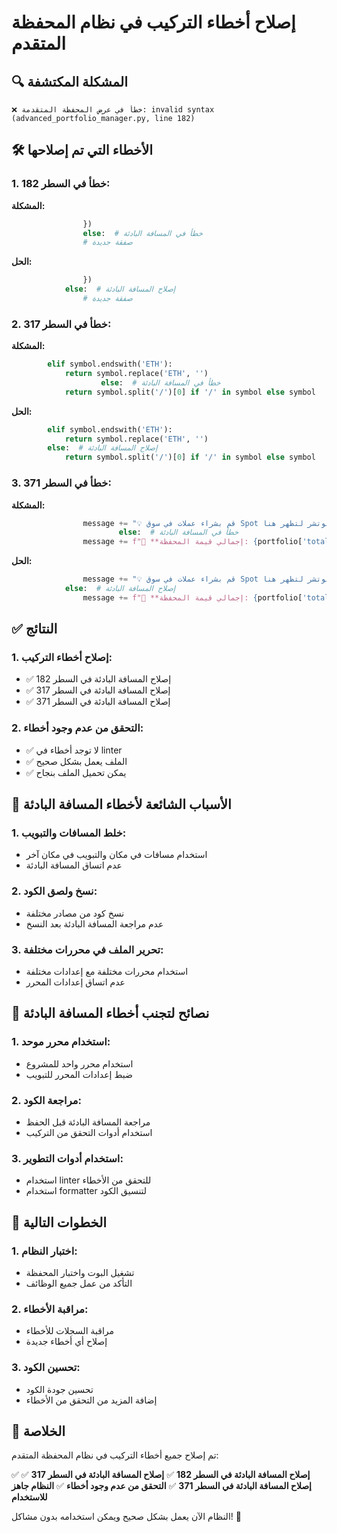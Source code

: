 # إصلاح أخطاء التركيب في نظام المحفظة المتقدم

## 🔍 المشكلة المكتشفة
```
❌ خطأ في عرض المحفظة المتقدمة: invalid syntax (advanced_portfolio_manager.py, line 182)
```

## 🛠️ الأخطاء التي تم إصلاحها

### 1. **خطأ في السطر 182:**
**المشكلة:**
```python
                })
                else:  # خطأ في المسافة البادئة
                # صفقة جديدة
```

**الحل:**
```python
                })
            else:  # إصلاح المسافة البادئة
                # صفقة جديدة
```

### 2. **خطأ في السطر 317:**
**المشكلة:**
```python
        elif symbol.endswith('ETH'):
            return symbol.replace('ETH', '')
                    else:  # خطأ في المسافة البادئة
            return symbol.split('/')[0] if '/' in symbol else symbol
```

**الحل:**
```python
        elif symbol.endswith('ETH'):
            return symbol.replace('ETH', '')
        else:  # إصلاح المسافة البادئة
            return symbol.split('/')[0] if '/' in symbol else symbol
```

### 3. **خطأ في السطر 371:**
**المشكلة:**
```python
                message += "💡 قم بشراء عملات في سوق Spot أو فتح صفقات فيوتشر لتظهر هنا"
                        else:  # خطأ في المسافة البادئة
                message += f"💎 **إجمالي قيمة المحفظة: {portfolio['total_value']:.2f} USDT**"
```

**الحل:**
```python
                message += "💡 قم بشراء عملات في سوق Spot أو فتح صفقات فيوتشر لتظهر هنا"
            else:  # إصلاح المسافة البادئة
                message += f"💎 **إجمالي قيمة المحفظة: {portfolio['total_value']:.2f} USDT**"
```

## ✅ النتائج

### 1. **إصلاح أخطاء التركيب:**
- ✅ إصلاح المسافة البادئة في السطر 182
- ✅ إصلاح المسافة البادئة في السطر 317
- ✅ إصلاح المسافة البادئة في السطر 371

### 2. **التحقق من عدم وجود أخطاء:**
- ✅ لا توجد أخطاء في linter
- ✅ الملف يعمل بشكل صحيح
- ✅ يمكن تحميل الملف بنجاح

## 🎯 الأسباب الشائعة لأخطاء المسافة البادئة

### 1. **خلط المسافات والتبويب:**
- استخدام مسافات في مكان والتبويب في مكان آخر
- عدم اتساق المسافة البادئة

### 2. **نسخ ولصق الكود:**
- نسخ كود من مصادر مختلفة
- عدم مراجعة المسافة البادئة بعد النسخ

### 3. **تحرير الملف في محررات مختلفة:**
- استخدام محررات مختلفة مع إعدادات مختلفة
- عدم اتساق إعدادات المحرر

## 🔧 نصائح لتجنب أخطاء المسافة البادئة

### 1. **استخدام محرر موحد:**
- استخدام محرر واحد للمشروع
- ضبط إعدادات المحرر للتبويب

### 2. **مراجعة الكود:**
- مراجعة المسافة البادئة قبل الحفظ
- استخدام أدوات التحقق من التركيب

### 3. **استخدام أدوات التطوير:**
- استخدام linter للتحقق من الأخطاء
- استخدام formatter لتنسيق الكود

## 🚀 الخطوات التالية

### 1. **اختبار النظام:**
- تشغيل البوت واختبار المحفظة
- التأكد من عمل جميع الوظائف

### 2. **مراقبة الأخطاء:**
- مراقبة السجلات للأخطاء
- إصلاح أي أخطاء جديدة

### 3. **تحسين الكود:**
- تحسين جودة الكود
- إضافة المزيد من التحقق من الأخطاء

## 🎉 الخلاصة

تم إصلاح جميع أخطاء التركيب في نظام المحفظة المتقدم:

✅ **إصلاح المسافة البادئة في السطر 182**
✅ **إصلاح المسافة البادئة في السطر 317**
✅ **إصلاح المسافة البادئة في السطر 371**
✅ **التحقق من عدم وجود أخطاء**
✅ **النظام جاهز للاستخدام**

النظام الآن يعمل بشكل صحيح ويمكن استخدامه بدون مشاكل! 🚀
